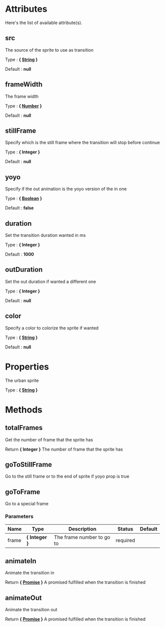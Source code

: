 # Attributes

Here's the list of available attribute(s).

## src

The source of the sprite to use as transition

Type : **{ [String](https://developer.mozilla.org/fr/docs/Web/JavaScript/Reference/Objets_globaux/String) }**

Default : **null**


## frameWidth

The frame width

Type : **{ [Number](https://developer.mozilla.org/fr/docs/Web/JavaScript/Reference/Objets_globaux/Number) }**

Default : **null**


## stillFrame

Specify which is the still frame where the transition will stop before continue

Type : **{ Integer }**

Default : **null**


## yoyo

Specify if the out animation is the yoyo version of the in one

Type : **{ [Boolean](https://developer.mozilla.org/fr/docs/Web/JavaScript/Reference/Objets_globaux/Boolean) }**

Default : **false**


## duration

Set the transition duration wanted in ms

Type : **{ Integer }**

Default : **1000**


## outDuration

Set the out duration if wanted a different one

Type : **{ Integer }**

Default : **null**


## color

Specify a color to colorize the sprite if wanted

Type : **{ [String](https://developer.mozilla.org/fr/docs/Web/JavaScript/Reference/Objets_globaux/String) }**

Default : **null**



# Properties

The urban sprite

Type : **{ [String](https://developer.mozilla.org/fr/docs/Web/JavaScript/Reference/Objets_globaux/String) }**


# Methods


## totalFrames

Get the number of frame that the sprite has

Return **{ Integer }** The number of frame that the sprite has


## goToStillFrame

Go to the still frame or to the end of sprite if yoyo prop is true


## goToFrame

Go to a special frame


### Parameters
Name  |  Type  |  Description  |  Status  |  Default
------------  |  ------------  |  ------------  |  ------------  |  ------------
frame  |  **{ Integer }**  |  The frame number to go to  |  required  |


## animateIn

Animate the transition in

Return **{ [Promise](https://developer.mozilla.org/fr/docs/Web/JavaScript/Reference/Objets_globaux/Promise) }** A promised fulfilled when the transition is finished


## animateOut

Animate the transition out

Return **{ [Promise](https://developer.mozilla.org/fr/docs/Web/JavaScript/Reference/Objets_globaux/Promise) }** A promised fulfilled when the transition is finished